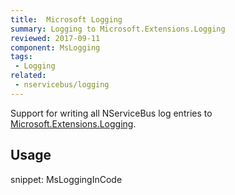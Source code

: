 ```yaml
---
title:  Microsoft Logging
summary: Logging to Microsoft.Extensions.Logging
reviewed: 2017-09-11
component: MsLogging
tags:
 - Logging
related:
 - nservicebus/logging
---
```


Support for writing all NServiceBus log entries to  [Microsoft.Extensions.Logging](https://github.com/aspnet/Logging).


## Usage

snippet: MsLoggingInCode